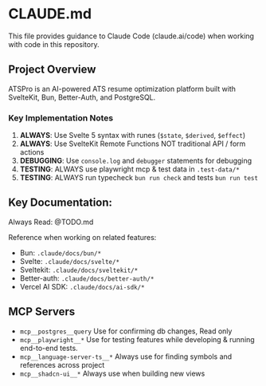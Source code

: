 # CLAUDE.md

This file provides guidance to Claude Code (claude.ai/code) when working with code in this repository.

## Project Overview

ATSPro is an AI-powered ATS resume optimization platform built with SvelteKit, Bun, Better-Auth, and PostgreSQL.

### Key Implementation Notes

1. **ALWAYS**: Use Svelte 5 syntax with runes (`$state`, `$derived`, `$effect`)
2. **ALWAYS**: Use SvelteKit Remote Functions NOT traditional API / form actions
3. **DEBUGGING**: Use `console.log` and `debugger` statements for debugging
4. **TESTING**: ALWAYS use playwright mcp & test data in `.test-data/*`
5. **TESTING**: ALWAYS run typecheck `bun run check` and tests `bun run test`

## Key Documentation:

Always Read: @TODO.md

Reference when working on related features:

- Bun: `.claude/docs/bun/*`
- Svelte: `.claude/docs/svelte/*`
- Sveltekit: `.claude/docs/sveltekit/*`
- Better-auth: `.claude/docs/better-auth/*`
- Vercel AI SDK: `.claude/docs/ai-sdk/*`

## MCP Servers

- `mcp__postgres__query` Use for confirming db changes, Read only
- `mcp__playwright__*` Use for testing features while developing & running end-to-end tests.
- `mcp__language-server-ts__*` Always use for finding symbols and references across project
- `mcp__shadcn-ui__*` Always use when building new views
